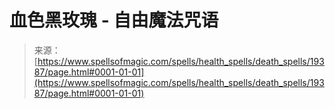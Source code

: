 <!--yml

category: 未分类

date: 2024-06-12 19:01:21

-->

# **血色黑玫瑰** - 自由魔法咒语

> 来源：[https://www.spellsofmagic.com/spells/health_spells/death_spells/19387/page.html#0001-01-01](https://www.spellsofmagic.com/spells/health_spells/death_spells/19387/page.html#0001-01-01)
